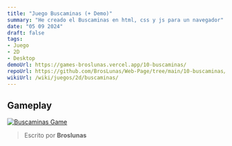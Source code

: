 ```yaml
---
title: "Juego Buscaminas (+ Demo)"
summary: "He creado el Buscaminas en html, css y js para un navegador"
date: "05 09 2024"
draft: false
tags:
- Juego
- 2D
- Desktop
demoUrl: https://games-broslunas.vercel.app/10-buscaminas/
repoUrl: https://github.com/BrosLunas/Web-Page/tree/main/10-buscaminas/
wikiUrl: /wiki/juegos/2d/buscaminas/
---
```


## Gameplay
[![Buscaminas Game](/img/games/buscaminas.png)](/video/gameplay/buscaminas.mp4)

> Escrito por **Broslunas**